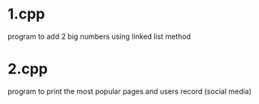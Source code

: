 # 1.cpp
program to add 2 big numbers using linked list method

# 2.cpp
program to print the most popular pages and users record (social media)
